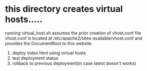 # this directory creates virtual hosts.....
running virtual_host.sh assumes the prior creation of vhost.conf file <br>
vhost.conf is located at /etc/apache2/sites-available/vhost.conf and <br>
provides the DocumentRoot to this website <br>

1. deploy index.html using virtual hosts
2. test deployment status
3. rollback to previous deployment(in case latest doesn't works)
